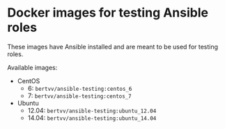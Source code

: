 # Docker images for testing Ansible roles

These images have Ansible installed and are meant to be used for testing roles.

Available images:

- CentOS
    - 6: `bertvv/ansible-testing:centos_6`
    - 7: `bertvv/ansible-testing:centos_7`
- Ubuntu
    - 12.04: `bertvv/ansible-testing:ubuntu_12.04`
    - 14.04: `bertvv/ansible-testing:ubuntu_14.04`
